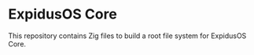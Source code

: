 # ExpidusOS Core

This repository contains Zig files to build a root file system for ExpidusOS Core.
